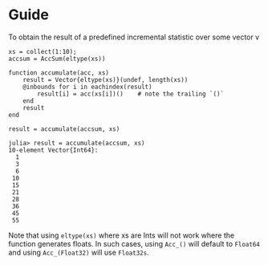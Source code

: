 # Guide

To obtain the result of a predefined incremental statistic over some vector v
```
xs = collect(1:10);
accsum = AccSum(eltype(xs))

function accumulate(acc, xs)
    result = Vector{eltype(xs)}(undef, length(xs))
    @inbounds for i in eachindex(result)
        result[i] = acc(xs[i])()    # note the trailing `()`
    end
    result
end

result = accumulate(accsum, xs)

julia> result = accumulate(accsum, xs)
10-element Vector{Int64}:
  1
  3
  6
 10
 15
 21
 28
 36
 45
 55
 ```
 
Note that using `eltype(xs)` where xs are Ints will not work where the function generates floats.
In such cases, using `Acc_()` will default to `Float64` and using `Acc_(Float32)` will use `Float32s`.
